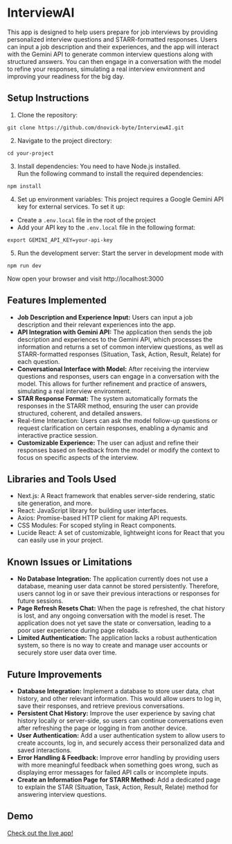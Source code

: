 # InterviewAI
This app is designed to help users prepare for job interviews by providing personalized interview questions and STARR-formatted responses. Users can input a job description and their experiences, and the app will interact with the Gemini API to generate common interview questions along with structured answers. You can then engage in a conversation with the model to refine your responses, simulating a real interview environment and improving your readiness for the big day.


## Setup Instructions
1. Clone the repository:
```
git clone https://github.com/dnovick-byte/InterviewAI.git
```
2. Navigate to the project directory:
```
cd your-project
```
3. Install dependencies: You need to have Node.js installed.  
Run the following command to install the required dependencies:
```
npm install
```
4. Set up environment variables: This project requires a Google Gemini API key for external services. To set it up:
- Create a ```.env.local``` file in the root of the project
- Add your API key to the ```.env.local``` file in the following format:
```
export GEMINI_API_KEY=your-api-key
```
5. Run the development server: Start the server in development mode with
```
npm run dev
```
Now open your browser and visit http://localhost:3000

## Features Implemented
- **Job Description and Experience Input:** Users can input a job description and their relevant experiences into the app.
- **API Integration with Gemini API:** The application then sends the job description and experiences to the Gemini API, which processes the information and returns a set of common interview questions, as well as STARR-formatted responses (Situation, Task, Action, Result, Relate) for each question.
- **Conversational Interface with Model:** After receiving the interview questions and responses, users can engage in a conversation with the model. This allows for further refinement and practice of answers, simulating a real interview environment.
- **STAR Response Format:** The system automatically formats the responses in the STARR method, ensuring the user can provide structured, coherent, and detailed answers.
- Real-time Interaction: Users can ask the model follow-up questions or request clarification on certain responses, enabling a dynamic and interactive practice session.
- **Customizable Experience:** The user can adjust and refine their responses based on feedback from the model or modify the context to focus on specific aspects of the interview.

## Libraries and Tools Used
- Next.js: A React framework that enables server-side rendering, static site generation, and more.  
- React: JavaScript library for building user interfaces.
- Axios: Promise-based HTTP client for making API requests.
- CSS Modules: For scoped styling in React components.
- Lucide React: A set of customizable, lightweight icons for React that you can easily use in your project.

## Known Issues or Limitations
- **No Database Integration:** The application currently does not use a database, meaning user data cannot be stored persistently. Therefore, users cannot log in or save their previous interactions or responses for future sessions.
- **Page Refresh Resets Chat:** When the page is refreshed, the chat history is lost, and any ongoing conversation with the model is reset. The application does not yet save the state or conversation, leading to a poor user experience during page reloads.
- **Limited Authentication:** The application lacks a robust authentication system, so there is no way to create and manage user accounts or securely store user data over time.

## Future Improvements
- **Database Integration:** Implement a database to store user data, chat history, and other relevant information. This would allow users to log in, save their responses, and retrieve previous conversations.
- **Persistent Chat History:** Improve the user experience by saving chat history locally or server-side, so users can continue conversations even after refreshing the page or logging in from another device.
- **User Authentication:** Add a user authentication system to allow users to create accounts, log in, and securely access their personalized data and saved interactions.
- **Error Handling & Feedback:** Improve error handling by providing users with more meaningful feedback when something goes wrong, such as displaying error messages for failed API calls or incomplete inputs.
- **Create an Information Page for STARR Method:** Add a dedicated page to explain the STAR (Situation, Task, Action, Result, Relate) method for answering interview questions.

## Demo
[Check out the live app!](https://interview-ai-git-main-daniel-novicks-projects.vercel.app/)
